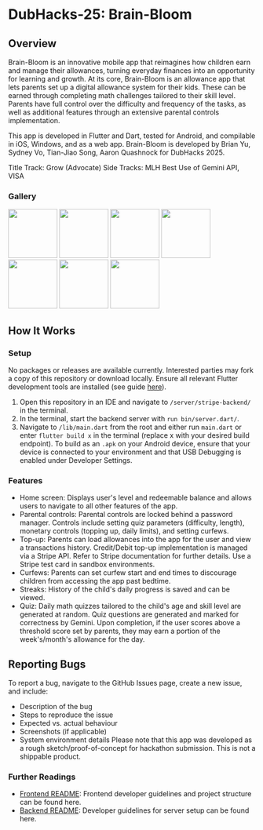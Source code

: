 # DubHacks-25: Brain-Bloom
## Overview
Brain-Bloom is an innovative mobile app that reimagines how children earn and manage their allowances, turning everyday finances into an opportunity for learning and growth. At its core, Brain-Bloom is an allowance app that lets parents set up a digital allowance system for their kids. These can be earned through completing math challenges tailored to their skill level. Parents have full control over the difficulty and frequency of the tasks, as well as additional features through an extensive parental controls implementation.  

This app is developed in Flutter and Dart, tested for Android, and compilable in iOS, Windows, and as a web app. Brain-Bloom is developed by Brian Yu, Sydney Vo, Tian-Jiao Song, Aaron Quashnock for DubHacks 2025.

Title Track: Grow (Advocate)
Side Tracks: MLH Best Use of Gemini API, VISA

### Gallery
<p float="left">
  <img src="https://github.com/user-attachments/assets/32eb5d99-7e8d-43ef-bb0d-d81f78aaf783" width="100">
  <img src="https://github.com/user-attachments/assets/eed514b4-7dca-4a30-9d59-2a16b4ef05e6" width="100">
  <img src="https://github.com/user-attachments/assets/893943cd-0c13-490f-8752-6e2306908de6" width="100">
  <img src="https://github.com/user-attachments/assets/4e69bc56-ade0-4170-89d2-5e6f9af7434b" width="100">
  <img src="https://github.com/user-attachments/assets/28347f32-1ac7-452a-a222-ce857fe46d62" width="100">
  <img src="https://github.com/user-attachments/assets/7fcfdd41-cf1d-4a3a-aec4-0e7f8b702160" width="100">
  <img src="https://github.com/user-attachments/assets/c0a7d54a-8879-466f-b49c-46663a3741d7" width="100">
</p>

## How It Works

### Setup
No packages or releases are available currently. Interested parties may fork a copy of this repository or download locally. Ensure all relevant Flutter development tools are installed (see guide [here](https://docs.flutter.dev/get-started)).
1. Open this repository in an IDE and navigate to `/server/stripe-backend/` in the terminal.
2. In the terminal, start the backend server with `run bin/server.dart/`.
3. Navigate to `/lib/main.dart` from the root and either run `main.dart` or enter `flutter build x` in the terminal (replace x with your desired build endpoint).
To build as an `.apk` on your Android device, ensure that your device is connected to your environment and that USB Debugging is enabled under Developer Settings.

### Features
- Home screen: Displays user's level and redeemable balance and allows users to navigate to all other features of the app.
- Parental controls: Parental controls are locked behind a password manager. Controls include setting quiz parameters (difficulty, length), monetary controls (topping up, daily limits), and setting curfews.
- Top-up: Parents can load allowances into the app for the user and view a transactions history. Credit/Debit top-up implementation is managed via a Stripe API. Refer to Stripe documentation for further details. Use a Stripe test card in sandbox environments.
- Curfews: Parents can set curfew start and end times to discourage children from accessing the app past bedtime.
- Streaks: History of the child's daily progress is saved and can be viewed.
- Quiz: Daily math quizzes tailored to the child's age and skill level are generated at random. Quiz questions are generated and marked for correctness by Gemini. Upon completion, if the user scores above a threshold score set by parents, they may earn a portion of the week's/month's allowance for the day.

## Reporting Bugs
To report a bug, navigate to the GitHub Issues page, create a new issue, and include:
- Description of the bug
- Steps to reproduce the issue
- Expected vs. actual behaviour
- Screenshots (if applicable)
- System environment details
Please note that this app was developed as a rough sketch/proof-of-concept for hackathon submission. This is not a shippable product.

### Further Readings
- [Frontend README](https://github.com/gobrianyu/dubhacks-25/blob/main/lib/README.md): Frontend developer guidelines and project structure can be found here.
- [Backend README](https://github.com/gobrianyu/dubhacks-25/blob/main/server/stripe_backend/README.md): Developer guidelines for server setup can be found here.
